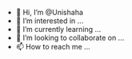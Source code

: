 - 👋 Hi, I’m @Unishaha
- 👀 I’m interested in ...
- 🌱 I’m currently learning ...
- 💞️ I’m looking to collaborate on ...
- 📫 How to reach me ...

<!---
Unishaha/Unishaha is a ✨ special ✨ repository because its `README.md` (this file) appears on your GitHub profile.
You can click the Preview link to take a look at your changes.
--->
